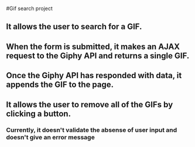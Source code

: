 #Gif search project

## It allows the user to search for a GIF.
## When the form is submitted, it makes an AJAX request to the Giphy API and returns a single GIF.
## Once the Giphy API has responded with data, it appends the GIF to the page.
## It allows the user to remove all of the GIFs by clicking a button. 

### Currently, it doesn't validate the absense of user input and doesn't give an error message
